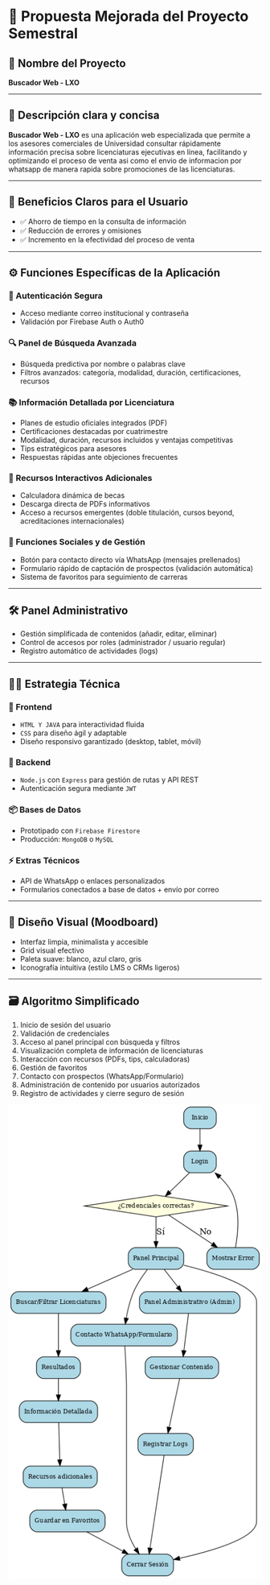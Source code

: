 # 🚀 Propuesta Mejorada del Proyecto Semestral

## 📌 Nombre del Proyecto

**Buscador Web  - LXO**

---

## 📖 Descripción clara y concisa

**Buscador Web  - LXO** es una aplicación web especializada que permite a los asesores comerciales de Universidad consultar rápidamente información precisa sobre licenciaturas ejecutivas en línea, facilitando y optimizando el proceso de venta asi como el envio de informacion por whatsapp de manera rapida sobre promociones de las licenciaturas.

---

## 🌟 Beneficios Claros para el Usuario

- ✅ Ahorro de tiempo en la consulta de información  
- ✅ Reducción de errores y omisiones  
- ✅ Incremento en la efectividad del proceso de venta  

---

## ⚙️ Funciones Específicas de la Aplicación

### 🔐 Autenticación Segura
- Acceso mediante correo institucional y contraseña  
- Validación por Firebase Auth o Auth0  

### 🔍 Panel de Búsqueda Avanzada
- Búsqueda predictiva por nombre o palabras clave  
- Filtros avanzados: categoría, modalidad, duración, certificaciones, recursos  

### 📚 Información Detallada por Licenciatura
- Planes de estudio oficiales integrados (PDF)  
- Certificaciones destacadas por cuatrimestre  
- Modalidad, duración, recursos incluidos y ventajas competitivas  
- Tips estratégicos para asesores  
- Respuestas rápidas ante objeciones frecuentes  

### 🎯 Recursos Interactivos Adicionales
- Calculadora dinámica de becas  
- Descarga directa de PDFs informativos  
- Acceso a recursos emergentes (doble titulación, cursos beyond, acreditaciones internacionales)  

### 📲 Funciones Sociales y de Gestión
- Botón para contacto directo vía WhatsApp (mensajes prellenados)  
- Formulario rápido de captación de prospectos (validación automática)  
- Sistema de favoritos para seguimiento de carreras  

---

## 🛠️ Panel Administrativo

- Gestión simplificada de contenidos (añadir, editar, eliminar)  
- Control de accesos por roles (administrador / usuario regular)  
- Registro automático de actividades (logs)  

---

## 🧑‍💻 Estrategia Técnica

### 🎨 Frontend
- `HTML Y JAVA` para interactividad fluida  
- `CSS` para diseño ágil y adaptable  
- Diseño responsivo garantizado (desktop, tablet, móvil)  

### 🔧 Backend
- `Node.js` con `Express` para gestión de rutas y API REST  
- Autenticación segura mediante `JWT`  

### 📦 Bases de Datos
- Prototipado con `Firebase Firestore`  
- Producción: `MongoDB` o `MySQL`  

### ⚡ Extras Técnicos
- API de WhatsApp o enlaces personalizados  
- Formularios conectados a base de datos + envío por correo    

---

## 🎨 Diseño Visual (Moodboard)

- Interfaz limpia, minimalista y accesible  
- Grid visual efectivo  
- Paleta suave: blanco, azul claro, gris  
- Iconografía intuitiva (estilo LMS o CRMs ligeros)  

---

## 🗃️ Algoritmo Simplificado

1. Inicio de sesión del usuario  
2. Validación de credenciales  
3. Acceso al panel principal con búsqueda y filtros  
4. Visualización completa de información de licenciaturas  
5. Interacción con recursos (PDFs, tips, calculadoras)  
6. Gestión de favoritos  
7. Contacto con prospectos (WhatsApp/Formulario)  
8. Administración de contenido por usuarios autorizados  
9. Registro de actividades y cierre seguro de sesión  

![Diagrama de flujo del sistema](./img/diagrama_flujo.png)
